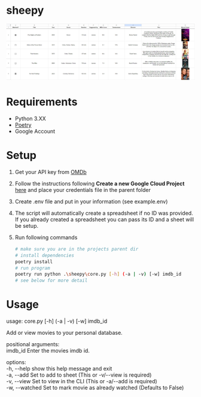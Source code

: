 # sheepy
![Overview](/readme_assests/overview.jpg "Overview")

# Requirements
- Python 3.XX
- [Poetry](https://python-poetry.org/)
- Google Account

# Setup
1. Get your API key from [OMDb](https://www.omdbapi.com/)
2. Follow the instructions following **Create a new Google Cloud Project** [here](https://pypi.org/project/EZSheets/) and place your credentials file in the parent folder

3. Create .env file and put in your information (see example.env)
4. The script will automatically create a spreadsheet if no ID was provided.\
    If you already created a spreadsheet you can pass its ID and a sheet will be setup.
5. Run following commands
    ```sh
    # make sure you are in the projects parent dir
    # install dependencies
    poetry install
    # run program
    poetry run python .\sheepy\core.py [-h] (-a | -v) [-w] imdb_id
    # see below for more detail
    ```

# Usage
usage: core.py [-h] (-a | -v) [-w] imdb_id

Add or view movies to your personal database.

positional arguments:\
  imdb_id        Enter the movies imdb id.

options:\
-h, --help     show this help message and exit\
-a, --add      Set to add to sheet (This or -v/--view is required)\
-v, --view     Set to view in the CLI (This or -a/--add is required) \
-w, --watched  Set to mark movie as already watched (Defaults to False) 
